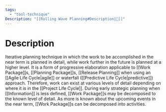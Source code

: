 ```yaml
---
tags:
  - "tool-technique"
Description: "[[Rolling Wave Planning#Description|📝]]"
---
```

# Description
Iterative planning technique in which the work to be accomplished in the near term is planned in detail, while work further in the future is planned at a higher level. It is a form of progressive elaboration applicable to [[Work Package]]s, [[Planning Package]]s, [[Release Planning]] when using an [[Agile Life Cycle|agile]] or waterfall ([[Predictive Life Cycle|predictive]]) approach. Therefore, work can exist at various levels of detail depending on where it is in the [[Project Life Cycle]]. During early strategic planning when [[Information]] is less defined, [[Work Package]]s may be decomposed to the known level of detail. As more is known about the upcoming events in the near term, [[Work Package]]s can be decomposed into activities.

